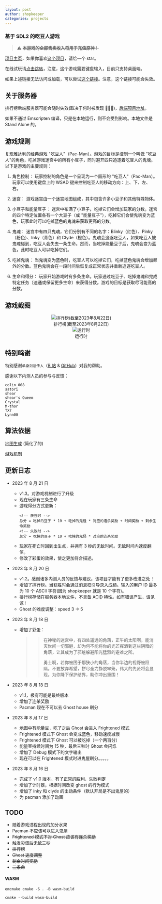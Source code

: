 ```yaml
---
layout: post
author: shopkeeper
categories: projects
---
```


### 基于 SDL2 的吃豆人游戏

> :warning: ~~**本游戏的全部售卖收入将用于充值原神！**~~

[项目主页](https://github.com/CN-Shopkeeper/pacman-SDL2)，如果你喜欢[这个项目](https://github.com/CN-Shopkeeper/pacman-SDL2)，请给一个 star。

在线试玩请[点击跳转](https://cn-shopkeeper.github.io/Projects/Pacman-SDL2/Pacman.html)，注意，这个游戏需要键盘输入，目前只支持桌面端。

如果上述链接无法访问或加载，可以尝试[这个链接](http://146.56.248.15/games/pacman/)。注意，这个链接可能会失效。

## 关于服务器

排行榜后端服务器可能会随时失效(取决于何时被发现 🙏🙏🙏)，[后端项目地址](https://github.com/CN-Shopkeeper/games-server)。

如果不通过 Emscripten 编译，只是在本地运行，则不会受到影响。本地文件是 Stand Alone 的。

## 游戏规则

复现雅达利的经典游戏 "吃豆人"（Pac-Man）。游戏的目标是控制一个叫做 "吃豆人"的角色，吃掉游戏迷宫中的所有小豆子，同时避开四只追逐着吃豆人的鬼魂。以下是游戏的主要规则：

1. 角色控制： 玩家控制的角色是一个呈现为一个圆形的 "吃豆人"（Pac-Man）。玩家可以使用键盘上的 WSAD 键来控制吃豆人的移动方向：上、下、左、右。

2. 迷宫： 游戏迷宫由一个迷宫地图组成，其中包含许多小豆子和其他特殊物体。

3. 小豆子和能量豆子： 迷宫中布满了小豆子，吃掉它们会增加玩家的分数。迷宫的四个特定位置各有一个大豆子（或 "能量豆子"），吃掉它们会使鬼魂变为蓝色，玩家此时可以吃掉蓝色的鬼魂来获取更高的分数。

4. 鬼魂： 迷宫中有四只鬼魂，它们分别有不同的名字：Blinky（红色）、Pinky（粉色）、Inky（青色）和 Clyde（橙色）。鬼魂会追逐吃豆人，如果吃豆人被鬼魂碰到，吃豆人会失去一条生命。然而，当吃掉能量豆子后，鬼魂会变为蓝色，此时吃豆人可以吃掉它们。

5. 吃掉鬼魂： 当鬼魂变为蓝色时，吃豆人可以吃掉它们，吃掉蓝色鬼魂会增加额外的分数。蓝色鬼魂会在一段时间后恢复成正常状态并重新追逐吃豆人。

6. 生命和得分： 玩家开始游戏时有多条生命。玩家通过吃豆子、吃掉鬼魂和完成特定任务（速通或保留更多生命）来获得分数。游戏的目标是获取尽可能高的分数。

## 游戏截图

<div style="text-align:center">
  <img src="/assets/images/2023-8-23-ranking_list_2023-8-22.png" alt="排行榜(截至2023年8月22日)">
  <figcaption>排行榜(截至2023年8月22日)</figcaption>
</div>

<div style="text-align:center">
  <img src="/assets/images/2023-8-23-gaming.png" alt="运行时">
  <figcaption>运行时</figcaption>
</div>

## 特别鸣谢

特别感谢`单身剑法传人`（[B 站](https://space.bilibili.com/256768793/) & [GitHub](https://github.com/VisualGMQ)）对我的帮助。

感谢以下内测人员的参与与反馈：

```
colin_008
satori
shear
shear's Queen
Crystal
M-thor
TX7
Lynn00
```

## 算法依据

[地图生成](https://shaunlebron.github.io/pacman-mazegen/) (简化了的)

[游戏机制](https://gameinternals.com/understanding-pac-man-ghost-behavior)

## 更新日志

- 2023 年 8 月 21 日

  - v1.3。对游戏机制进行了升级
  - 现在玩家有三条生命
  - 游戏得分方式更新：
    ```
    <!-- 获胜时 -->
    总分 = 吃掉的豆子 * 10 + 吃掉的鬼怪 * 对应的连杀奖励 + 时间奖励 + 剩余生命奖励
    <!-- 失败时 -->
    总分 = 吃掉的豆子 * 10 + 吃掉的鬼怪 * 对应的连杀奖励
    ```
  - 玩家在死亡时回到出生点，并拥有 3 秒的无敌时间。无敌时间内速度翻倍。
  - 修改了彩蛋的效果，使之更加符合描述。

- 2023 年 8 月 20 日

  - v1.2。感谢诸多内测人员的反馈与建议，该项目才能有了更多改进之处！
  - 增加了排行榜。当获胜时会通过消息框引导录入成绩。输入的用户 ID 最多为 10 个 ASCII 字符(因为 shopkeeper 就是 10 个字符)。
  - 排行榜存储在服务器本地文件，不具备 ACID 特性。如有错误产生，请见谅！
  - Ghost 的难度调整：speed 3 -> 5

- 2023 年 8 月 18 日

  - 增加了彩蛋：
    > > 在神秘的迷宫中，有四处遥远的角落，正午的太阳啊，能消灭世间一切邪魅，却为何不能将你的光芒挥洒到这些阴暗的角落，让其成为了邪魅躲避阳光猛烈的避难之所。
    > >
    > > 勇士啊，若你被困于那狭小的角落，当你半边的视野被阻隔，不要放弃希望，拼尽全力挣脱牢笼，伟大的先贤将会显现，为你降下保护结界，助你冲出重围！

- 2023 年 8 月 18 日

  - v1.1，极有可能是最终版本
  - 增加了连杀奖励
  - Pacman 现在不可以去 Ghost house 刷分

- 2023 年 8 月 17 日

  - 地图中有能量豆，吃了之后 Ghost 会进入 Frightened 模式
  - Frightened 模式下 Ghost 会变成蓝色，移动速度减慢
  - Frightened 模式下 Ghost 可以被吃掉（一个两百分）
  - 能量豆持续时间为 15 秒，最后三秒时 Ghost 会闪烁
  - 增加了 Debug 模式下的文字输出
  - 现在可以在 Frightened 模式时进鬼屋刷分。。。。。

- 2023 年 8 月 16 日
  - 完成了 v1.0 版本，有了正常的胜利、失败判定
  - 增加了计时器，根据时间改变 ghost 的行为模式
  - 增加了 inky 和 clyde 的出动条件（默认开局是不出鬼屋的）
  - 为 pacman 添加了动画

## TODO

- 随着游戏进程出现的加分水果
- ~~Pacman 不应该可以进入鬼屋~~
- ~~Frightened 模式下对 Ghost 应该有连杀奖励~~
- 触发彩蛋后无敌三秒
- ~~排行榜~~
- ~~Ghost 速度调整~~
- ~~剩余时间奖励~~
- ~~三条命~~

#### WASM

```shell
emcmake cmake -S . -B wasm-build
```

```shell
cmake --build wasm-build
```
